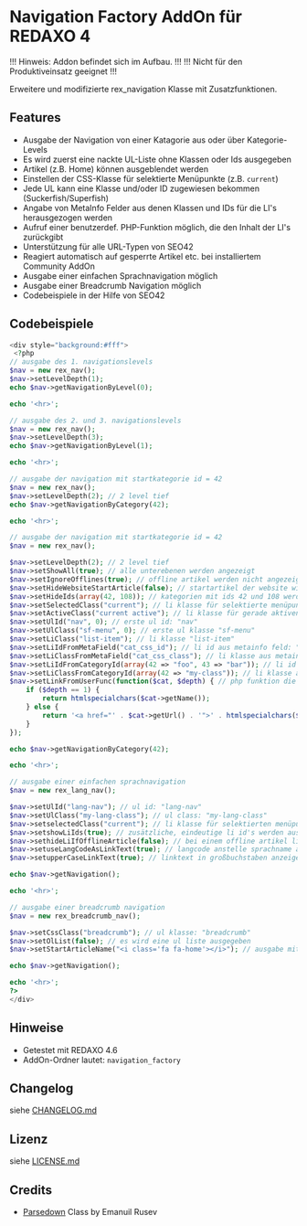 Navigation Factory AddOn für REDAXO 4
=====================================

!!! Hinweis: Addon befindet sich im Aufbau. !!!
!!! Nicht für den Produktiveinsatz geeignet !!!

Erweitere und modifizierte rex_navigation Klasse mit Zusatzfunktionen.

Features
--------

* Ausgabe der Navigation von einer Katagorie aus oder über Kategorie-Levels
* Es wird zuerst eine nackte UL-Liste ohne Klassen oder Ids ausgegeben
* Artikel (z.B. Home) können ausgeblendet werden
* Einstellen der CSS-Klasse für selektierte Menüpunkte (z.B. `current`)
* Jede UL kann eine Klasse und/oder ID zugewiesen bekommen (Suckerfish/Superfish)
* Angabe von MetaInfo Felder aus denen Klassen und IDs für die LI's herausgezogen werden
* Aufruf einer benutzerdef. PHP-Funktion möglich, die den Inhalt der LI's zurückgibt
* Unterstützung für alle URL-Typen von SEO42
* Reagiert automatisch auf gesperrte Artikel etc. bei installiertem Community AddOn
* Ausgabe einer einfachen Sprachnavigation möglich
* Ausgabe einer Breadcrumb Navigation möglich
* Codebeispiele in der Hilfe von SEO42

Codebeispiele
-------------

```php
<div style="background:#fff">
 <?php 
// ausgabe des 1. navigationslevels
$nav = new rex_nav();
$nav->setLevelDepth(1);
echo $nav->getNavigationByLevel(0);

echo '<hr>';

// ausgabe des 2. und 3. navigationslevels
$nav = new rex_nav();
$nav->setLevelDepth(3);
echo $nav->getNavigationByLevel(1);

echo '<hr>';

// ausgabe der navigation mit startkategorie id = 42
$nav = new rex_nav();
$nav->setLevelDepth(2); // 2 level tief
echo $nav->getNavigationByCategory(42);

echo '<hr>';

// ausgabe der navigation mit startkategorie id = 42
$nav = new rex_nav();

$nav->setLevelDepth(2); // 2 level tief
$nav->setShowAll(true); // alle unterebenen werden angezeigt
$nav->setIgnoreOfflines(true); // offline artikel werden nicht angezeigt
$nav->setHideWebsiteStartArticle(false); // startartikel der website wird nicht ausgeblendet
$nav->setHideIds(array(42, 108)); // kategorien mit ids 42 und 108 werden ausgeblendet
$nav->setSelectedClass("current"); // li klasse für selektierte menüpunkte: "current"
$nav->setActiveClass("current active"); // li klasse für gerade aktiven menüpunkt: "current active"
$nav->setUlId("nav", 0); // erste ul id: "nav"
$nav->setUlClass("sf-menu", 0); // erste ul klasse "sf-menu"
$nav->setLiClass("list-item"); // li klasse "list-item"
$nav->setLiIdFromMetaField("cat_css_id"); // li id aus metainfo feld: "cat_css_id"
$nav->setLiClassFromMetaField("cat_css_class"); // li klasse aus metainfo feld: "cat_css_class"
$nav->setLiIdFromCategoryId(array(42 => "foo", 43 => "bar")); // li id anhand artikel id
$nav->setLiClassFromCategoryId(array(42 => "my-class")); // li klasse anhand artikel id
$nav->setLinkFromUserFunc(function($cat, $depth) { // php funktion die den link zurückgibt (hier als beispiel: erste ebene ohne verlinkung)
    if ($depth == 1) {
        return htmlspecialchars($cat->getName());
    } else {
        return '<a href="' . $cat->getUrl() . '">' . htmlspecialchars($cat->getName()) . '</a>';
    }
});

echo $nav->getNavigationByCategory(42);

echo '<hr>';

// ausgabe einer einfachen sprachnavigation
$nav = new rex_lang_nav();

$nav->setUlId("lang-nav"); // ul id: "lang-nav"
$nav->setUlClass("my-lang-class"); // ul class: "my-lang-class"
$nav->setselectedClass("current"); // li klasse für selektierten menüpunkt: "current"
$nav->setshowLiIds(true); // zusätzliche, eindeutige li id's werden ausgegeben
$nav->sethideLiIfOfflineArticle(false); // bei einem offline artikel li nicht verstecken sondern auf startartikel der website verlinken
$nav->setuseLangCodeAsLinkText(true); // langcode anstelle sprachname als linktext ausgeben
$nav->setupperCaseLinkText(true); // linktext in großbuchstaben anzeigen

echo $nav->getNavigation();

echo '<hr>';

// ausgabe einer breadcrumb navigation
$nav = new rex_breadcrumb_nav();

$nav->setCssClass("breadcrumb"); // ul klasse: "breadcrumb"
$nav->setOlList(false); // es wird eine ul liste ausgegeben
$nav->setStartArticleName("<i class='fa fa-home'></i>"); // ausgabe mit font-awesome icon

echo $nav->getNavigation();

echo '<hr>';
?> 
</div>
```

Hinweise
--------

* Getestet mit REDAXO 4.6
* AddOn-Ordner lautet: `navigation_factory`

Changelog
---------

siehe [CHANGELOG.md](CHANGELOG.md)

Lizenz
------

siehe [LICENSE.md](LICENSE.md)

Credits
-------

* [Parsedown](http://parsedown.org/) Class by Emanuil Rusev
